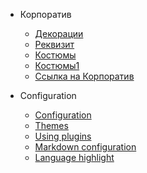 * Корпоратив
  * [Декорации](guide.md)
  * [Реквизит](more-pages.md)
  * [Костюмы](custom-navbar.md)
  * [Костюмы1](test/guide1.md "The greatest guide in the world")
  * [Ссылка на Корпоратив](perfomances/korporativ)

* Configuration
  * [Configuration](configuration.md)
  * [Themes](themes.md)
  * [Using plugins](plugins.md)
  * [Markdown configuration](markdown.md)
  * [Language highlight](language-highlight.md)